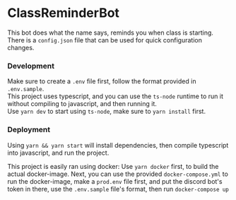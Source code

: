 # ClassReminderBot
This bot does what the name says, reminds you when class is starting.
There is a `config.json` file that can be used for quick configuration changes.

### Development
Make sure to create a `.env` file first, follow the format provided in `.env.sample`.<br/>
This project uses typescript, and you can use the `ts-node` runtime to run it without compiling to javascript, and then running it.<br/>
Use `yarn dev` to start using `ts-node`, make sure to `yarn install` first.

### Deployment
Using `yarn && yarn start` will install dependencies, then compile typescript into javascript, and run the project. 

This project is easily ran using docker:
Use `yarn docker` first, to build the actual docker-image.
Next, you can use the provided `docker-compose.yml` to run the docker-image, make a `prod.env` file first, and put the 
discord bot's token in there, use the `.env.sample` file's format, then run `docker-compose up`